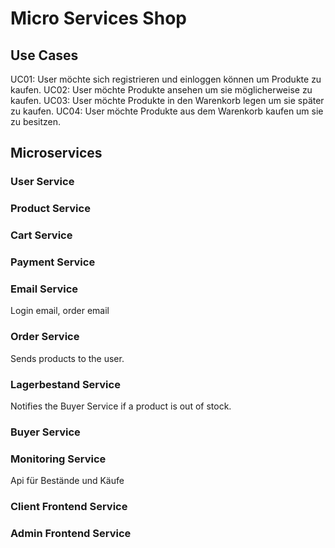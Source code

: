 # Micro Services Shop

## Use Cases

UC01: User möchte sich registrieren und einloggen können um Produkte zu kaufen.
UC02: User möchte Produkte ansehen um sie möglicherweise zu kaufen.
UC03: User möchte Produkte in den Warenkorb legen um sie später zu kaufen.
UC04: User möchte Produkte aus dem Warenkorb kaufen um sie zu besitzen.

## Microservices

### User Service

### Product Service

### Cart Service

### Payment Service

### Email Service

Login email, order email

### Order Service

Sends products to the user.

### Lagerbestand Service

Notifies the Buyer Service if a product is out of stock.

### Buyer Service

### Monitoring Service

Api für Bestände und Käufe

### Client Frontend Service

### Admin Frontend Service
